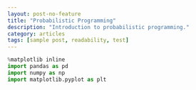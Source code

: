 ```yaml
---
layout: post-no-feature
title: "Probabilistic Programming"
description: "Introduction to probabilistic programming."
category: articles
tags: [sample post, readability, test]
---
```


```python
%matplotlib inline
import pandas as pd
import numpy as np
import matplotlib.pyplot as plt
```


```python

```
